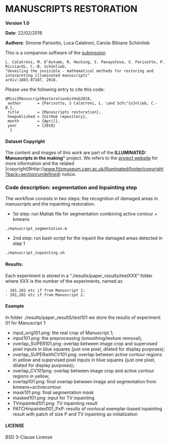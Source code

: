 # MANUSCRIPTS RESTORATION
**Version 1.0**

**Date**: 22/02/2018

**Authors**: Simone Parisotto, Luca Calatroni, Carola-Bibiane Schönlieb

This is a companion software of the [submission](https://arxiv.org/abs/1803.07187)
```
L. Calatroni, M. D’Autume, R. Hocking, S. Panayotova, S. Parisotto, P. Ricciardi, C.-B. Schönlieb, 
"Unveiling the invisible - mathematical methods for restoring and interpreting illuminated manuscripts"
arXiv:1803.07187, 2018.
```
Please use the following entry to cite this code:
```
@Misc{ManuscriptRestorationGitHub2018,
 author       = {Parisotto, S Calatroni, L. \and Sch\"{o}nlieb, C.-B.},
 title        = {Manuscripts restoration},
 howpublished = {GitHub repository},
 month        = {April},
 year         = {2018}
  }
```

#### Dataset Copyright
The content and images of this work are part of the **ILLUMINATED: Manuscripts in the making*** project.
We refers to the [project website](http://www.fitzmuseum.cam.ac.uk/illuminated) for more information and the related [copyright]9http://www.fitzmuseum.cam.ac.uk/illuminated/footer/copyright?back=section/undefined) notice.


### Code description: segmentation and Inpainting step
The workflow consists in two steps: the recognition of damaged areas in manuscripts and the inpainting restoration.
- 1st step: run Matlab file for segmentation combining active contour + kmeans 
```
./manuscript_segmentation.m
```
- 2nd step: run bash script for the inpaint the damaged areas detected in step 1
```
./manuscript_inpainting.sh
```

#### Results:
Each experiment is stored in a “./results/paper_results/testXXX” folder where XXX is the number of the 
experiments, named as 
```
- 101,102 etc if from Manuscript 1;
- 201,202 etc if from Manuscript 2.
```

#### Example
In folder ./results/paper_resultS/test101 we store the results of experiment 01 for Manuscript 1:
- input_orig101.png: the real crop of Manuscript 1;
- input101.png: the preprocessing (smoothing/texture removal);
- overlap_SUPER101.png: overlap between image crop and supervised pixel inputs in blue 
  squares (just one pixel, dilated for display purposes);
- overlap_SUPERwithCV101.png: overlap between active contour regions in yellow and 
  supervised pixel inputs in blue squares (just one pixel, dilated for display purposes);
- overlap_CV101png: overlap between image crop and active contour regions in yellow;
- overlap101.png: final overlap between image and segmentation from kmeans+activecontour
- mask101.png: final segmentation mask
- masked101.png: input for TV inpainting
- TVinpainted101.png: TV inpainting result
- PATCHinpainted101_PxP: results of nonlocal exemplar-based inpainting result with patch 
  of size P and TV inpainting as initialization
  
#### LICENSE
BSD 3-Clause License
